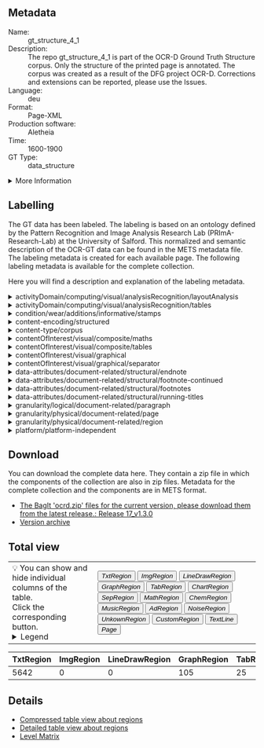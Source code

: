 <link rel="stylesheet" href="table_hide.css"/>
<div class="metadata">
   <h2>Metadata</h2>
   <dl class="grid">
      <dt>Name:</dt>
      <dd>gt_structure_4_1</dd>
      <dt>Description:</dt>
      <dd>The repo gt_structure_4_1 is part of the OCR-D Ground Truth Structure corpus. Only the structure of the printed page is annotated. The corpus was created as a result of the DFG project OCR-D. Corrections and extensions can be reported, please use the Issues.</dd>
      <dt>Language:</dt>
      <dd>deu</dd>
      <dt>Format:</dt>
      <dd>Page-XML</dd>
      <dt>Production software:</dt>
      <dd>Aletheia</dd>
      <dt>Time:</dt>
      <dd>1600-1900</dd>
      <dt>GT Type:</dt>
      <dd>data_structure</dd>
   </dl>
   <details>
      <summary>More Information</summary>
      <dl class="more-grid">
         <dt>Transcription Guidelines:</dt>
         <dd>OCR-D-GT-Guideline, Part: Structur Ground Truth
https://ocr-d.de/en/gt-guidelines/trans/structur_gt.html</dd>
         <dt>License:</dt>
         <dd>CC0 1.0</dd>
         <dt>Project:</dt>
         <dd>OCR-D</dd>
         <dt>Project-URL:</dt>
         <dd>https://ocr-d.de/</dd>
      </dl>
   </details>
</div>
<div class="metadata">
   <h2>Labelling</h2>
   <p>The GT data has been labeled. The labeling is 
               based on an ontology defined by the Pattern Recognition and Image Analysis Research Lab 
               (PRImA-Research-Lab) at the University of Salford. 
               This normalized and semantic description of the OCR-GT data can be found in the METS metadata file. 
               The labeling metadata is created for each available page. The following labeling metadata is available for the complete collection.</p>
   <p>Here you will find a description and explanation of the labeling metadata.</p>
   <details>
      <summary>activityDomain/computing/visual/analysisRecognition/layoutAnalysis</summary>
      <p>
         <strong>Description: </strong>In computer vision, document layout analysis is the process of identifying and categorizing the regions of interest in the scanned image of a text document. A reading system requires the segmentation of text zones from non-textual ones and the arrangement in their correct reading order.

Examples:
Page layout analysis (segmentation into regions, classification into text, graphic, table etc.)

Related:
"OCR": Often used as a synonym for layout analysis and text recognition, but strictly only the text recognition component.</p>
   </details>
   <details>
      <summary>activityDomain/computing/visual/analysisRecognition/tables</summary>
      <p>
         <strong>Description: </strong>The recognition of table/form structure and/or contents. 

Examples:
Stock exchange data in a newspaper,
Filled in questionaire form

Related:
OCR
Object / shape recognition (e.g. table separator detection)</p>
   </details>
   <details>
      <summary>condition/wear/additions/informative/stamps</summary>
      <p>
         <strong>Description: </strong>The medium was stamped</p>
   </details>
   <details>
      <summary>content-encoding/structured</summary>
      <p>
         <strong>Description: </strong>E.g. XML</p>
   </details>
   <details>
      <summary>content-type/corpus</summary>
      <p>
         <strong>Description: </strong>
Corpus: a collection of written texts, especially the entire works of a particular author or a body of writing on a particular subject.

Examples:
A text corpus,
An image database</p>
   </details>
   <details>
      <summary>contentOfInterest/visual/composite/maths</summary>
      <p>
         <strong>Description: </strong>
                        Description coming soon.
                    </p>
   </details>
   <details>
      <summary>contentOfInterest/visual/composite/tables</summary>
      <p>
         <strong>Description: </strong>
                        Description coming soon.
                    </p>
   </details>
   <details>
      <summary>contentOfInterest/visual/graphical</summary>
      <p>
         <strong>Description: </strong>
                        Description coming soon.
                    </p>
   </details>
   <details>
      <summary>contentOfInterest/visual/graphical/separator</summary>
      <p>
         <strong>Description: </strong>
                        Description coming soon.
                    </p>
   </details>
   <details>
      <summary>data-attributes/document-related/structural/endnote</summary>
      <p>
         <strong>Description: </strong>
      </p>
   </details>
   <details>
      <summary>data-attributes/document-related/structural/footnote-continued</summary>
      <p>
         <strong>Description: </strong>
      </p>
   </details>
   <details>
      <summary>data-attributes/document-related/structural/footnotes</summary>
      <p>
         <strong>Description: </strong>Footnotes at bottom of page</p>
   </details>
   <details>
      <summary>data-attributes/document-related/structural/running-titles</summary>
      <p>
         <strong>Description: </strong>Titles repeated each page</p>
   </details>
   <details>
      <summary>granularity/logical/document-related/paragraph</summary>
      <p>
         <strong>Description: </strong>
                        Description coming soon.
                    </p>
   </details>
   <details>
      <summary>granularity/physical/document-related/page</summary>
      <p>
         <strong>Description: </strong>
                        Description coming soon.
                    </p>
   </details>
   <details>
      <summary>granularity/physical/document-related/region</summary>
      <p>
         <strong>Description: </strong>Region, zone, block</p>
   </details>
   <details>
      <summary>platform/platform-independent</summary>
      <p>
         <strong>Description: </strong>
                        Description coming soon.
                    </p>
   </details>
</div>
<div class="metadata">
   <h2>Download</h2>
   <p>You can download the complete data here. 
                        They contain a zip file in which the components of the collection are also in zip files.
                        Metadata for the complete collection and the components are in METS format.</p>
   <ul>
      <li>
         <a href="https://github.com/OCR-D/gt_structure_4_1/releases/tag/v1.3.0">The BagIt 'ocrd.zip' files for the current version, please download them from the latest release.: Release 17_v1.3.0</a>
      </li>
      <li>
         <a href="https://github.com/OCR-D/gt_structure_4_1/releases">Version archive</a>
      </li>
   </ul>
</div>
<div class="metadata">
   <h2>Total view</h2>
   <table class="noStyle">
      <tr>
         <td>💡 You can show and hide individual columns of the table.<br/>Click the corresponding button.
                            <details>
               <summary>Legend</summary>
               <dl class="grid">
                  <dt>TxtRegion</dt>
                  <dd>
                     <a href="https://ocr-d.de/de/gt-guidelines/trans/lytextregion.html"
                        target="_blank">TextRegion</a>
                  </dd>
                  <dt>ImgRegion</dt>
                  <dd>
                     <a href="https://ocr-d.de/de/gt-guidelines/trans/lyBildbereiche.html"
                        target="_blank">ImageRegion</a>
                  </dd>
                  <dt>LineDrawRegion</dt>
                  <dd>LineDrawingRegion</dd>
                  <dt>GraphRegion</dt>
                  <dd>
                     <a href="https://ocr-d.de/de/gt-guidelines/trans/lyGraphik.html"
                        target="_blank">GraphicRegion</a>
                  </dd>
                  <dt>TabRegion</dt>
                  <dd>
                     <a href="https://ocr-d.de/de/gt-guidelines/trans/lyTabellen.html"
                        target="_blank">TableRegion</a>
                  </dd>
                  <dt>ChartRegion</dt>
                  <dd>ChartRegion</dd>
                  <dt>SepRegion</dt>
                  <dd>
                     <a href="https://ocr-d.de/de/gt-guidelines/trans/lySeparatoren.html"
                        target="_blank">SeperatorRegion</a>
                  </dd>
                  <dt>MathRegion</dt>
                  <dd>
                     <a href="https://ocr-d.de/de/gt-guidelines/trans/lyMathematische_Zeichen.html"
                        target="_blank">MathsRegion</a>
                  </dd>
                  <dt>ChemRegion</dt>
                  <dd>
                     <a href="https://ocr-d.de/de/gt-guidelines/trans/lyChemische_Symbole.html"
                        target="_blank">ChemRegion</a>
                  </dd>
                  <dt>MusicRegion</dt>
                  <dd>
                     <a href="https://ocr-d.de/de/gt-guidelines/trans/lyNotenzeichen.html"
                        target="_blank">MusicRegion</a>
                  </dd>
                  <dt>AdRegion</dt>
                  <dd>
                     <a href="https://ocr-d.de/de/gt-guidelines/trans/lyWerbung.html"
                        target="_blank">AdvertRegion</a>
                  </dd>
                  <dt>NoiseRegion</dt>
                  <dd>
                     <a href="https://ocr-d.de/de/gt-guidelines/trans/lyRauschen.html"
                        target="_blank">NoiseRegion</a>
                  </dd>
                  <dt>UnkownRegion</dt>
                  <dd>
                     <a href="https://ocr-d.de/de/gt-guidelines/trans/lySonstiges.html"
                        target="_blank">UnkownRegion</a>
                  </dd>
                  <dt>CustomRegion</dt>
                  <dd>CustomRegion</dd>
                  <dt>TextLine</dt>
                  <dd>TextLine</dd>
                  <dt>Page</dt>
                  <dd>Page</dd>
               </dl>
            </details>
         </td>
         <td>
            <div class="grid-container">
               <button onclick="document.getElementById('table_id').classList.toggle('hide1')">
                  <i>TxtRegion</i>
               </button>
               <button onclick="document.getElementById('table_id').classList.toggle('hide2')">
                  <i>ImgRegion</i>
               </button>
               <button onclick="document.getElementById('table_id').classList.toggle('hide3')">
                  <i>LineDrawRegion</i>
               </button>
               <button onclick="document.getElementById('table_id').classList.toggle('hide4')">
                  <i>GraphRegion</i>
               </button>
               <button onclick="document.getElementById('table_id').classList.toggle('hide5')">
                  <i>TabRegion</i>
               </button>
               <button onclick="document.getElementById('table_id').classList.toggle('hide6')">
                  <i>ChartRegion</i>
               </button>
               <button onclick="document.getElementById('table_id').classList.toggle('hide7')">
                  <i>SepRegion</i>
               </button>
               <button onclick="document.getElementById('table_id').classList.toggle('hide8')">
                  <i>MathRegion</i>
               </button>
               <button onclick="document.getElementById('table_id').classList.toggle('hide9')">
                  <i>ChemRegion</i>
               </button>
               <button onclick="document.getElementById('table_id').classList.toggle('hide10')">
                  <i>MusicRegion</i>
               </button>
               <button onclick="document.getElementById('table_id').classList.toggle('hide11')">
                  <i>AdRegion</i>
               </button>
               <button onclick="document.getElementById('table_id').classList.toggle('hide12')">
                  <i>NoiseRegion</i>
               </button>
               <button onclick="document.getElementById('table_id').classList.toggle('hide13')">
                  <i>UnkownRegion</i>
               </button>
               <button onclick="document.getElementById('table_id').classList.toggle('hide14')">
                  <i>CustomRegion</i>
               </button>
               <button onclick="document.getElementById('table_id').classList.toggle('hide15')">
                  <i>TextLine</i>
               </button>
               <button onclick="document.getElementById('table_id').classList.toggle('hide16')">
                  <i>Page</i>
               </button>
            </div>
         </td>
      </tr>
   </table>
   <table id="table_id">
      <thead>
         <tr>
            <th>TxtRegion</th>
            <th>ImgRegion</th>
            <th>LineDrawRegion</th>
            <th>GraphRegion</th>
            <th>TabRegion</th>
            <th>ChartRegion</th>
            <th>SepRegion</th>
            <th>MathRegion</th>
            <th>ChemRegion</th>
            <th>MusicRegion</th>
            <th>AdRegion</th>
            <th>NoiseRegion</th>
            <th>UnkownRegion</th>
            <th>CustomRegion</th>
            <th>TextLine</th>
            <th>Page</th>
         </tr>
      </thead>
      <tbody>
         <tr>
            <td>5642</td>
            <td>0</td>
            <td>0</td>
            <td>105</td>
            <td>25</td>
            <td>0</td>
            <td>202</td>
            <td>31</td>
            <td>0</td>
            <td>0</td>
            <td>0</td>
            <td>0</td>
            <td>0</td>
            <td>0</td>
            <td>0</td>
            <td>1646</td>
         </tr>
      </tbody>
   </table>
</div>
<div>
   <h2>Details</h2>
   <ul>
      <li>
         <a href="table">Compressed table view about regions</a>
      </li>
      <li>
         <a href="overview">Detailed table view about regions</a>
      </li>
      <li>
         <a href="overview-level">Level Matrix</a>
      </li>
   </ul>
</div>
